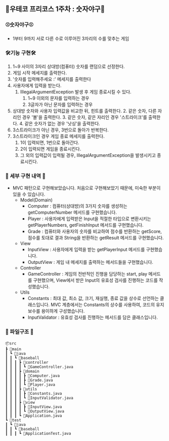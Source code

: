 ## 🤖우테코 프리코스 1주차 : 숫자야구🤖

### ⚾숫자야구⚾
  - 1부터 9까지 서로 다른 수로 이루어진 3자리의 수를 맞추는 게임
  
### 🛠️기능 구현🛠️
1. 1~9 사이의 3자리 상대방(컴퓨터) 숫자를 랜덤으로 선정한다.
2. 게임 시작 메세지를 출력한다.
3. '숫자를 입력해주세요 :' 메세지를 출력한다 
4. 사용자에게 입력을 받는다. 
   1. IllegalArgumentException 발생 후 게임 종료시킬 수 있다.
      1. 1~9 이외의 문자를 입력하는 경우
      2. 3글자가 아닌 문자를 입력하는 경우
5. 상대방 숫자와 사용자 입력값을 비교한 뒤, 힌트를 출력한다.
   2. 같은 숫자, 다른 자리인 경우 '볼'을 출력한다.
   3. 같은 숫자, 같은 자리인 경우 '스트라이크'를 출력한다.
   4. 같은 숫자가 없는 경우 '낫싱'을 출력한다.
6. 3스트라이크가 아닌 경우, 3번으로 돌아가 반복한다.
7. 3스트라이크인 경우 게임 종료 메세지를 출력한다.
   1. 1이 입력되면, 1번으로 돌아간다.
   2. 2이 입력되면 게임을 종료시킨다.
   3. 그 외의 입력값이 입력될 경우, IllegalArgumentException을 발생시키고 종료시킨다.


### 📝 세부 구현 내역 📝

- MVC 패턴으로 구현해보았습니다. 처음으로 구현해보았기 때문에, 미숙한 부분이 있을 수 있습니다. 
  - Model(Domain)
    - Computer : 컴퓨터(상대방)의 3가지 숫자를 생성하는 getComputerNumber 메서드를 구현했습니다.
    - Player : 사용자에게 입력받은 Input을 적절한 타입으로 변환시키는 getPlayerNumbers, getFinishInput 메서드를 구현했습니다.
    - Grade : 컴퓨터와 사용자의 숫자를 비교하여 점수를 반환하는 getScore, 점수를 토대로 결과 String을 반환하는 getResult 메서드를 구현했습니다.
  - View
    - InputView : 사용자에게 입력을 받는 getPlayerInput 메서드를 구현했습니다.
    - OutputView : 게임 내 메세지를 출력하는 메서드들을 구현했습니다.
  - Controller
    - GameController : 게임의 전반적인 진행을 담당하는 start, play 메서드를 구현했으며, View에서 받은 Input의 유효성 검사를 진행하는 코드를 작성했습니다.
  - Utils
    - Constants : 최대 값, 최소 값, 크기, 재실행, 종료 값을 상수로 선언하는 클래스입니다. MVC 계층에서는 Constants의 상수를 사용하여, 코드의 유지보수를 용이하게 구성했습니다.
    - InputValidator : 유효성 검사를 진행하는 메서드를 담은 클래스입니다. 


### 💾 파일구조 💾

```
📦src
┣ 📂main
┃ ┗ 📂java
┃ ┃ ┗ 📂baseball
┃ ┃ ┃ ┣ 📂controller
┃ ┃ ┃ ┃ ┗ 📜GameController.java
┃ ┃ ┃ ┣ 📂domain
┃ ┃ ┃ ┃ ┣ 📜Computer.java
┃ ┃ ┃ ┃ ┣ 📜Grade.java
┃ ┃ ┃ ┃ ┗ 📜Player.java 
┃ ┃ ┃ ┣ 📂utils
┃ ┃ ┃ ┃ ┣ 📜Constants.java
┃ ┃ ┃ ┃ ┗ 📜InputValidator.java
┃ ┃ ┃ ┣ 📂view
┃ ┃ ┃ ┃ ┣ 📜InputView.java
┃ ┃ ┃ ┃ ┗ 📜OutputView.java
┃ ┃ ┃ ┗ 📜Application.java
┗ 📂test
┃ ┗ 📂java
┃ ┃ ┗ 📂baseball
┃ ┃ ┃ ┗ 📜ApplicationTest.java
```

